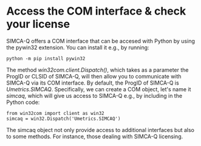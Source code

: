 # Access the COM interface & check your license

SIMCA-Q offers a COM interface that can be accesed with Python by using the pywin32 extension. You can install it e.g., by running:
```
python -m pip install pywin32
```

The method *win32com.client.Dispatch()*, which takes as a parameter the ProgID or CLSID of SIMCA-Q, will then allow you to communicate with SIMCA-Q via its COM interface. By default, the ProgID of SIMCA-Q is *Umetrics.SIMCAQ*. Specifically, we can create a COM object, let's name it *simcaq*, which will give us access to SIMCA-Q e.g., by including in the Python code:
```
from win32com import client as win32
simcaq = win32.Dispatch('Umetrics.SIMCAQ')
```

The simcaq object not only provide access to additional interfaces but also to some methods. For instance, those dealing with SIMCA-Q licensing.
